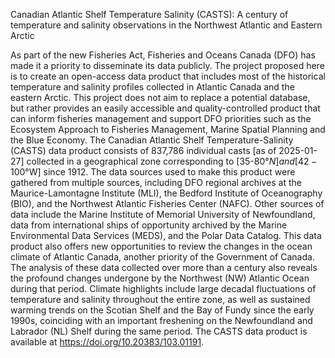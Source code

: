 Canadian Atlantic Shelf Temperature Salinity (CASTS): A century of temperature and salinity observations in the Northwest Atlantic and Eastern Arctic

As part of the new Fisheries Act, Fisheries and Oceans Canada (DFO) has made it a priority to disseminate its data publicly. 
The project proposed here is to create an open-access data product that includes most of the historical temperature and salinity profiles collected in Atlantic Canada and the eastern Arctic.
This project does not aim to replace a potential database, but rather provides an easily accessible and quality-controlled product that can inform fisheries management and support DFO priorities such as the Ecosystem Approach to Fisheries Management, Marine Spatial Planning and the Blue Economy. 
The Canadian Atlantic Shelf Temperature-Salinity (CASTS) data product consists of 837,786 individual casts [as of 2025-01-27] collected in a geographical zone corresponding to [35-80$°N] and [42-100$°W] since 1912.
The data sources used to make this product were gathered from multiple sources, including DFO regional archives at the Maurice-Lamontagne Institute (MLI), the Bedford Institute of Oceanography (BIO), and the Northwest Atlantic Fisheries Center (NAFC). 
Other sources of data include the Marine Institute of Memorial University of Newfoundland, data from international ships of opportunity archived by the Marine Environmental Data Services (MEDS), and the Polar Data Catalog.
This data product also offers new opportunities to review the changes in the ocean climate of Atlantic Canada, another priority of the Government of Canada. 
The analysis of these data collected over more than a century also reveals the profound changes undergone by the Northwest (NW) Atlantic Ocean during that period.
Climate highlights include large decadal fluctuations of temperature and salinity throughout the entire zone, as well as sustained warming trends on the Scotian Shelf and the Bay of Fundy since the early 1990s, coinciding with an important freshening on the Newfoundland and Labrador (NL) Shelf during the same period. The CASTS data product is available at https://doi.org/10.20383/103.01191.
